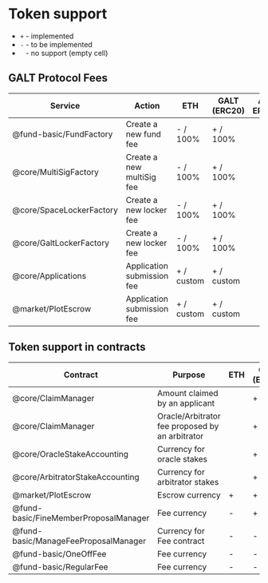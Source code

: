 # Token support

* `+`	- implemented
* `-` -	to be implemented
* ` ` - no support (empty cell)

## GALT Protocol Fees

| Service| Action | ETH| 	GALT (ERC20)| 	Any ERC20 |
| -- | -- | -- | -- | -- |
| @fund-basic/FundFactory	| Create a new fund fee	| - / 100%	| + / 100%	| 
| @core/MultiSigFactory	| Create a new multiSig fee	| - / 100%	| + / 100%	| 
| @core/SpaceLockerFactory	| Create a new locker fee	| - / 100%	| + / 100%	| 
| @core/GaltLockerFactory	| Create a new locker fee	| - / 100%	| + / 100%	| 
| @core/Applications	| Application submission fee	| + / custom	| + / custom	| 
| @market/PlotEscrow	| Application submission fee	| + / custom	| + / custom	| 
				
				
				
## Token support in contracts

| Contract	| Purpose	| ETH	| GALT (ERC20)	| Any ERC20 |
| -- | -- | -- | -- | -- |
| @core/ClaimManager	| Amount claimed by an applicant	| 		| + | | 
| @core/ClaimManager	| Oracle/Arbitrator fee proposed by an arbitrator		| 	| +| | 
| @core/OracleStakeAccounting	| Currency for oracle stakes	| 		| +| | 
| @core/ArbitratorStakeAccounting	| Currency for arbitrator stakes | 	|+ | | 
| @market/PlotEscrow	| Escrow currency	| +	| +	| + | 
| @fund-basic/FineMemberProposalManager	| Fee currency	| -	| +	| - |
| @fund-basic/ManageFeeProposalManager	| Currency for Fee contract | -	| -	| - |
| @fund-basic/OneOffFee	| Fee currency	| -	| -	| - |
| @fund-basic/RegularFee | Fee currency | -	| -	| - |
